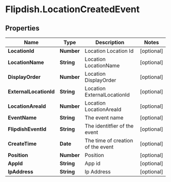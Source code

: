 # Flipdish.LocationCreatedEvent

## Properties

Name | Type | Description | Notes
------------ | ------------- | ------------- | -------------
**LocationId** | **Number** | Location Location Id | [optional] 
**LocationName** | **String** | Location LocationName | [optional] 
**DisplayOrder** | **Number** | Location DisplayOrder | [optional] 
**ExternalLocationId** | **String** | Location ExternalLocationId | [optional] 
**LocationAreaId** | **Number** | Location LocationAreaId | [optional] 
**EventName** | **String** | The event name | [optional] 
**FlipdishEventId** | **String** | The identitfier of the event | [optional] 
**CreateTime** | **Date** | The time of creation of the event | [optional] 
**Position** | **Number** | Position | [optional] 
**AppId** | **String** | App id | [optional] 
**IpAddress** | **String** | Ip Address | [optional] 


